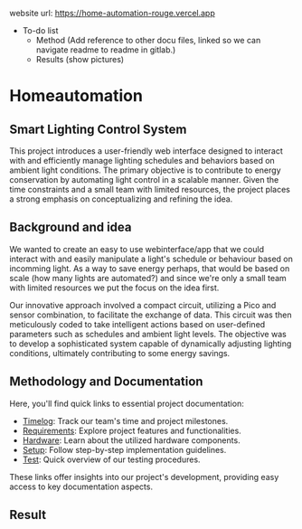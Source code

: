 website url: https://home-automation-rouge.vercel.app

- To-do list
    - Method (Add reference to other docu files, linked so we can navigate readme to readme in gitlab.)
    - Results (show pictures)

# Homeautomation


## Smart Lighting Control System

This project introduces a user-friendly web interface designed to interact with and efficiently manage lighting schedules and behaviors based on ambient light conditions. The primary objective is to contribute to energy conservation by automating light control in a scalable manner. Given the time constraints and a small team with limited resources, the project places a strong emphasis on conceptualizing and refining the idea.

## Background and idea

We wanted to create an easy to use webinterface/app that we could interact with and easily manipulate a light's schedule or behaviour based on incomming light. As a way to save energy perhaps, that would be based on scale (how many lights are automated?) and since we're only a small team with limited resources we put the focus on the idea first. 

Our innovative approach involved a compact circuit, utilizing a Pico and sensor combination, to facilitate the exchange of data. This circuit was then meticulously coded to take intelligent actions based on user-defined parameters such as schedules and ambient light levels. The  objective was to develop a sophisticated system capable of dynamically adjusting lighting conditions, ultimately contributing to some energy savings.   

## Methodology and Documentation

Here, you'll find quick links to essential project documentation:

- [Timelog](/doc/timelog.md): Track our team's time and project milestones.
- [Requirements](/doc/requirements.md): Explore project features and functionalities.
- [Hardware](/doc/hardware.md): Learn about the utilized hardware components.
- [Setup](/doc/setup.md): Follow step-by-step implementation guidelines.
- [Test](/doc/test.md): Quick overview of our testing procedures.

These links offer insights into our project's development, providing easy access to key documentation aspects.

## Result

